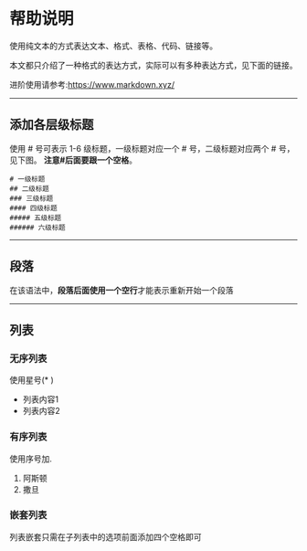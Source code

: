 # 帮助说明
使用纯文本的方式表达文本、格式、表格、代码、链接等。

本文都只介绍了一种格式的表达方式，实际可以有多种表达方式，见下面的链接。

进阶使用请参考:<https://www.markdown.xyz/>

*********
## 添加各层级标题
使用 # 号可表示 1-6 级标题，一级标题对应一个 # 号，二级标题对应两个 # 号，见下图。 **注意#后面要跟一个空格**。
```
# 一级标题
## 二级标题
### 三级标题
#### 四级标题
##### 五级标题
###### 六级标题
```
*********
## 段落
在该语法中，**段落后面使用一个空行**才能表示重新开始一个段落

*********
## 列表
### 无序列表
使用星号(* )
* 列表内容1
* 列表内容2

### 有序列表
使用序号加. 
1. 阿斯顿
2. 撒旦
### 嵌套列表
列表嵌套只需在子列表中的选项前面添加四个空格即可
